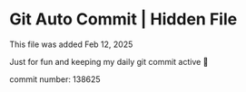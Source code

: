 # Git Auto Commit | Hidden File

This file was added Feb 12, 2025

Just for fun and keeping my daily git commit active 🤪

commit number: 138625
